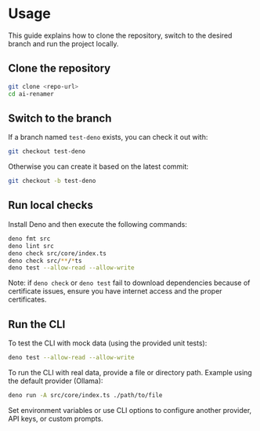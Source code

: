 # Usage

This guide explains how to clone the repository, switch to the desired branch
and run the project locally.

## Clone the repository

```bash
git clone <repo-url>
cd ai-renamer
```

## Switch to the branch

If a branch named `test-deno` exists, you can check it out with:

```bash
git checkout test-deno
```

Otherwise you can create it based on the latest commit:

```bash
git checkout -b test-deno
```

## Run local checks

Install Deno and then execute the following commands:

```bash
deno fmt src
deno lint src
deno check src/core/index.ts
deno check src/**/*ts
deno test --allow-read --allow-write
```

Note: if `deno check` or `deno test` fail to download dependencies because of
certificate issues, ensure you have internet access and the proper certificates.

## Run the CLI

To test the CLI with mock data (using the provided unit tests):

```bash
deno test --allow-read --allow-write
```

To run the CLI with real data, provide a file or directory path. Example using
the default provider (Ollama):

```bash
deno run -A src/core/index.ts ./path/to/file
```

Set environment variables or use CLI options to configure another provider, API
keys, or custom prompts.
